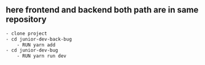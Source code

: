 ## here frontend and backend both path are in same repository
```bash
- clone project
- cd junior-dev-back-bug
    - RUN yarn add
- cd junior-dev-bug
    - RUN yarn run dev

```